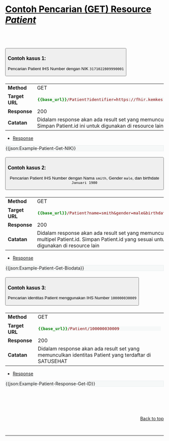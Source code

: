 <h1><a href="https://simplifier.net/guide/SATUSEHAT-FHIR-R4-Implementation-Guide/Home/Examples/ResourceExample/Patient.page.md?version=current"  style="color:black">Contoh Pencarian (GET) Resource <i>Patient</i></a></h1>

<br><br>

<div id="accordion">
    <div class="card">
        <div class="card-header" id="PatientHeading-1">
            <h5 class="mb-0">
                <button class="btn btn-link collapsed" data-toggle="collapse" data-target="#PatientCollapse-1" aria-expanded="false" aria-controls="PatientCollapse-1">
                    <h3 style="text-align:left">Contoh kasus 1:</h3>
                    <p>Pencarian Patient IHS Number dengan NIK <code>3171022809990001</code></p>
                </button>
            </h5>
        </div>
        <div id="PatientCollapse-1" class="collapse" aria-labelledby="PatientHeading-1" data-parent="#accordion">
            <div class="card-body">                
                <table class="table table-bordered">
                        <tr>
                                <td><b>Method</b></td>
                                <td>GET</td>
                        </tr>
                        <tr>
                                <td><b>Target URL</b></td>
                                <td><pre style="background: #F6F8F8;border: 1px solid #ffffff; color: maroon"><span style="color:green"><b>&#123;&#123;base_url&#125;&#125;</b></span>/Patient?identifier=https://fhir.kemkes.go.id/id/nik|3171022809990001</pre></td>
                        </tr>
                        <tr>
                                <td><b>Response</b></td>
                                <td>200</td>
                        </tr>
                        <tr>
                                <td><b>Catatan</b></td>
                                <td>Didalam response akan ada result set yang memunculkan Patient.id =<code>100000030009</code>. Simpan Patient.id ini untuk digunakan di resource lain</td>
                        </tr>
                </table>
                <div>
                        <ul class="nav nav-tabs" role="tablist">
                            <li role="presentation" class="active">
                                <a href="#response-organization-1" aria-controls="tree" role="tab" data-toggle="tab">Response</a>
                            </li>
                    </ul>
                    <div class="tab-content snippet" style="background: #F6F8F8;border: 1px solid #e8edee;">
                        <div role="tabpanel" class="tab-pane active" id="response-organization-1">
                                {{json:Example-Patient-Get-NIK}}
                        </div>
                    </div>
                </div>
            </div>
        </div>
    </div>
    <div class="card">
        <div class="card-header" id="PatientHeading-2">
            <h5 class="mb-0">
                <button class="btn btn-link collapsed" data-toggle="collapse" data-target="#PatientCollapse-2" aria-expanded="false" aria-controls="PatientCollapse-2">
                    <h3 style="text-align:left">Contoh kasus 2:</h3>
                    <p>Pencarian Patient IHS Number dengan Nama <code>smith</code>, Gender <code>male</code>, dan birthdate <code>Januari 1980</code></p>
                </button>
            </h5>
        </div>
        <div id="PatientCollapse-2" class="collapse" aria-labelledby="PatientHeading-2" data-parent="#accordion">
            <div class="card-body">                
                <table class="table table-bordered">
                        <tr>
                                <td><b>Method</b></td>
                                <td>GET</td>
                        </tr>
                        <tr>
                                <td><b>Target URL</b></td>
                                <td><pre style="background: #F6F8F8;border: 1px solid #ffffff; color: maroon"><span style="color:green"><b>&#123;&#123;base_url&#125;&#125;</b></span>/Patient?name=smith&gender=male&birthdate=1980-01</pre></td>
                        </tr>
                        <tr>
                                <td><b>Response</b></td>
                                <td>200</td>
                        </tr>
                        <tr>
                                <td><b>Catatan</b></td>
                                <td>Didalam response akan ada result set yang memunculkan multipel Patient.id. Simpan Patient.id yang sesuai untuk digunakan di resource lain</td>
                        </tr>
                </table>
                <div>
                        <ul class="nav nav-tabs" role="tablist">
                            <li role="presentation" class="active">
                                <a href="#response-organization-2" aria-controls="tree" role="tab" data-toggle="tab">Response</a>
                            </li>
                    </ul>
                    <div class="tab-content snippet" style="background: #F6F8F8;border: 1px solid #e8edee;">
                        <div role="tabpanel" class="tab-pane active" id="response-organization-2">
                                {{json:Example-Patient-Get-Biodata}}
                        </div>
                    </div>
                </div>
            </div>
        </div>
    </div>
    <div class="card">
        <div class="card-header" id="PatientHeading-3">
            <h5 class="mb-0">
                <button class="btn btn-link collapsed" data-toggle="collapse" data-target="#PatientCollapse-3" aria-expanded="false" aria-controls="PatientCollapse-3">
                    <h3 style="text-align:left">Contoh kasus 3:</h3>
                    <p>Pencarian identitas Patient menggunakan IHS Number <code>100000030009</code></p>
                </button>
            </h5>
        </div>
        <div id="PatientCollapse-3" class="collapse" aria-labelledby="PatientHeading-3" data-parent="#accordion">
            <div class="card-body">                
                <table class="table table-bordered">
                        <tr>
                                <td><b>Method</b></td>
                                <td>GET</td>
                        </tr>
                        <tr>
                                <td><b>Target URL</b></td>
                                <td><pre style="background: #F6F8F8;border: 1px solid #ffffff; color: maroon"><span style="color:green"><b>&#123;&#123;base_url&#125;&#125;</b></span>/Patient/100000030009</pre></td>
                        </tr>
                        <tr>
                                <td><b>Response</b></td>
                                <td>200</td>
                        </tr>
                        <tr>
                                <td><b>Catatan</b></td>
                                <td>Didalam response akan ada result set yang memunculkan identitas Patient yang terdaftar di SATUSEHAT</td>
                        </tr>
                </table>
                <div>
                        <ul class="nav nav-tabs" role="tablist">
                            <li role="presentation" class="active">
                                <a href="#response-organization-3" aria-controls="tree" role="tab" data-toggle="tab">Response</a>
                            </li>
                    </ul>
                    <div class="tab-content snippet" style="background: #F6F8F8;border: 1px solid #e8edee;">
                        <div role="tabpanel" class="tab-pane active" id="response-organization-3">
                                {{json:Example-Patient-Response-Get-ID}}
                        </div>
                    </div>
                </div>
            </div>
        </div>
    </div>
</div>



<br><br>

<br>
<p style="text-align:right"><a href="#">Back to top</a></p>
<br>
<hr>
